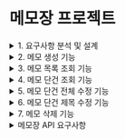 # 메모장 프로젝트
<details>
<summary> 1. 요구사항 분석 및 설계 </summary>

## 메모장 API 요구사항
### 1. 통신 데이터 형태는 JSON이다.
### 2. 각각의 메모는 식별자(id), 제목(title), 내용(contents)으로 구성되어 있다.
### 3. 응답을 각각의 API에 알맞게 해야 한다.
### 4. 메모를 생성할 수 있다. (CREATE)
  - 메모 생성 시 제목, 내용이 필요하다.
  - 생성된 데이터(식별자, 제목, 내용)가 응답된다.
### 5. 메모 전체 목록을 조회할 수 있다. (READ)
  - 여러 개의 데이터를 배열 형태로 한번에 응답한다.
  - 데이터가 없는 경우 비어있는 배열 형태로 응답한다.
### 6. 메모 하나를 조회할 수 있다. (READ)
  - 조회할 memo에 대한 식별자 id값이 필요하다.
  - 조회된 데이터가 응답된다.
  - 조회될 데이터가 없는 경우 Exception이 발생한다.
### 7. 메모 하나를 전체 수정(덮어쓰기)할 수 있다. (UPDATE)
  - 수정할 memo에 대한 식별자 id값이 필요하다.
  - 수정할 요청 데이터(제목, 내용)가 꼭 필요하다.
  - 수정된 데이터가 응답된다.
  - 수정될 데이터가 없는 경우 Exception이 발생한다.
### 8. 메모 하나의 제목을 수정(일부 수정)할 수 있다. (UPDATE)
  - 수정할 memo에 대한 식별자 id값이 필요하다.
  - 수정할 요청 데이터(제목)가 꼭 필요하다.
  - 수정된 데이터가 응답된다.
  - 수정될 데이터가 없는 경우 Exception이 발생한다.
### 9. 메모를 삭제할 수 있다. (DELETE)
  - 삭제할 memo에 대한 식별자 id값이 필요하다.
  - 삭제될 데이터가 없는 경우 Exception이 발생한다.

## HTTP API 설계
  - 노션 페이지나 다른 페이지 통해서 API 설계를 추가하기

</details>

<details>
<summary> 2. 메모 생성 기능 </summary>
- 먼저 메모 요청 dto와 메모 응답 dto를 만들고, 메모컨트롤러 클래스와 entity에 담을 메모 클래스를 만들었다.
- 메모 컨트롤러 클래스에 Map List 형식으로 memoList를 선언
- 메모 생성을 위해 @PostMapping 어노테이션을 사용하였고 매개변수로 @RequestBody 어노테이션을 사용한 요청 Dto값을 설정하였다.
- memoList 값이 없으면 1이 되고 있다면 최댓값보다 1 큰 숫자를 담아서 id를 1씩 증가시키도록 하고, memo 생성자로 요청dto에 저장된 id, title, contents를 저장시켰다.
- Memo 클래스에 필드로 id, title, contents가 선언되어 있고, 요청 dto 클래스에는 title과 contents만 필드로 선언되어 있다. 
</details>

<details>
<summary> 3. 메모 목록 조회 기능 </summary>

</details>

<details>
<summary> 4. 메모 단건 조회 기능 </summary>

</details>

<details>
<summary> 5. 메모 단건 전체 수정 기능 </summary>

</details>

<details>
<summary> 6. 메모 단건 제목 수정 기능 </summary>

</details>

<details>
<summary> 7. 메모 삭제 기능 </summary>

</details>

<details>
<summary> 메모장 API 요구사항 </summary>

</details>

